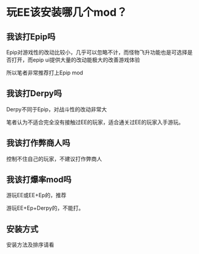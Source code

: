 # 玩EE该安装哪几个mod？

## 我该打Epip吗

Epip对游戏性的改动比较小，几乎可以忽略不计，而怪物飞升功能也是可选择是否打开，而epip ui提供大量的改动能极大的改善游戏体验

所以笔者非常推荐打上Epip mod

## 我该打Derpy吗

Derpy不同于Epip，对战斗性的改动非常大

笔者认为不适合完全没有接触过EE的玩家，适合通关过EE的玩家入手游玩。

## 我该打作弊商人吗

控制不住自己的玩家，不建议打作弊商人

## 我该打爆率mod吗

游玩EE或EE+Ep的，推荐

游玩EE+Ep+Derpy的，不能打。

## 安装方式

安装方法及排序请看